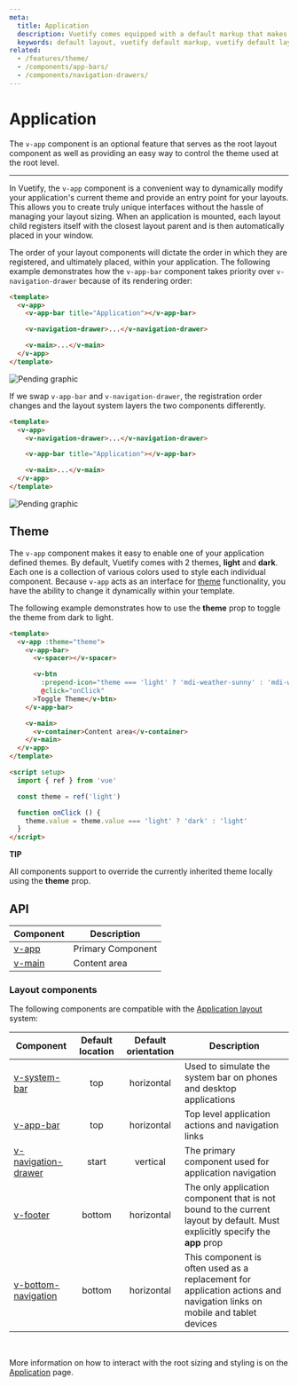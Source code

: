 ```yaml
---
meta:
  title: Application
  description: Vuetify comes equipped with a default markup that makes it easy to create layouts (boilerplate) for any Vue application.
  keywords: default layout, vuetify default markup, vuetify default layout
related:
  - /features/theme/
  - /components/app-bars/
  - /components/navigation-drawers/
---
```


# Application

The `v-app` component is an optional feature that serves as the root layout component as well as providing an easy way to control the theme used at the root level.

<!-- ![Application Entry](https://cdn.vuetifyjs.com/docs/images/components-temp/v-app/v-app.png) -->

<entry />

----

In Vuetify, the `v-app` component is a convenient way to dynamically modify your application's current theme and provide an entry point for your layouts. This allows you to create truly unique interfaces without the hassle of managing your layout sizing. When an application is mounted, each layout child registers itself with the closest layout parent and is then automatically placed in your window.

The order of your layout components will dictate the order in which they are registered, and ultimately placed, within your application. The following example demonstrates how the `v-app-bar` component takes priority over `v-navigation-drawer` because of its rendering order:

``` html
<template>
  <v-app>
    <v-app-bar title="Application"></v-app-bar>

    <v-navigation-drawer>...</v-navigation-drawer>

    <v-main>...</v-main>
  </v-app>
</template>
```

![Pending graphic](https://cdn.vuetifyjs.com/docs/images/graphics/img-placeholder.png "Rendered Application")

If we swap `v-app-bar` and `v-navigation-drawer`, the registration order changes and the layout system layers the two components differently.

``` html
<template>
  <v-app>
    <v-navigation-drawer>...</v-navigation-drawer>

    <v-app-bar title="Application"></v-app-bar>

    <v-main>...</v-main>
  </v-app>
</template>
```

![Pending graphic](https://cdn.vuetifyjs.com/docs/images/graphics/img-placeholder.png "Rendered Application")

## Theme

The `v-app` component makes it easy to enable one of your application defined themes. By default, Vuetify comes with 2 themes, **light** and **dark**. Each one is a collection of various colors used to style each individual component. Because `v-app` acts as an interface for [theme](/features/theme/) functionality, you have the ability to change it dynamically within your template.

The following example demonstrates how to use the **theme** prop to toggle the theme from dark to light.

<example file="application/theme" preview />

```html { resource="src/App.vue" }
<template>
  <v-app :theme="theme">
    <v-app-bar>
      <v-spacer></v-spacer>

      <v-btn
        :prepend-icon="theme === 'light' ? 'mdi-weather-sunny' : 'mdi-weather-night'"
        @click="onClick"
      >Toggle Theme</v-btn>
    </v-app-bar>

    <v-main>
      <v-container>Content area</v-container>
    </v-main>
  </v-app>
</template>

<script setup>
  import { ref } from 'vue'

  const theme = ref('light')

  function onClick () {
    theme.value = theme.value === 'light' ? 'dark' : 'light'
  }
</script>
```

<alert type="success">

  **TIP**

  All components support to override the currently inherited theme locally using the **theme** prop.

</alert>

## API

| Component | Description |
| - | - |
| [v-app](/api/v-app/) | Primary Component |
| [v-main](/api/v-main/) | Content area |

### Layout components

The following components are compatible with the [Application layout](/features/application-layout/) system:

| Component | Default location | Default orientation | Description |
| - | :-: | :-: | - |
| [v-system-bar](/api/v-system-bar/) | top | horizontal | Used to simulate the system bar on phones and desktop applications |{data-toggle=modal}
| [v-app-bar](/api/v-app-bar/) | top | horizontal | Top level application actions and navigation links |
| [v-navigation-drawer](/api/v-navigation-drawer/) | start | vertical | The primary component used for application navigation |
| [v-footer](/api/v-footer/) | bottom | horizontal | The only application component that is not bound to the current layout by default. Must explicitly specify the **app** prop |
| [v-bottom-navigation](/api/v-bottom-navigation/) | bottom | horizontal | This component is often used as a replacement for application actions and navigation links on mobile and tablet devices |

<br>

<app-figure src="https://cdn.vuetifyjs.com/images/layouts/app.png" alt="Vuetify Application" />

<alert type="info">

  More information on how to interact with the root sizing and styling is on the [Application](/features/application-layout/) page.

</alert>
